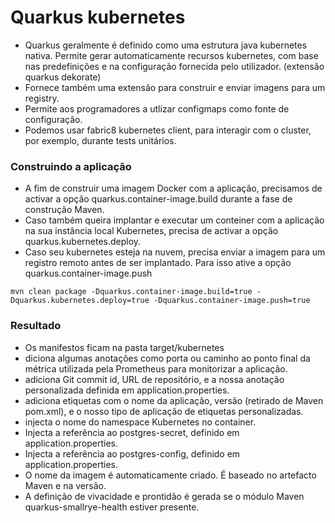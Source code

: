 # Quarkus kubernetes
- Quarkus geralmente é definido como uma estrutura java kubernetes nativa. Permite gerar automaticamente  recursos kubernetes, com base nas predefinições e na configuração fornecida pelo utilizador. (extensão quarkus dekorate)
- Fornece também uma extensão para construir e enviar imagens para um registry.
- Permite aos programadores a utlizar configmaps como fonte de configuração.
- Podemos usar fabric8 kubernetes client, para interagir com o cluster, por exemplo, durante tests unitários.

### Construindo a aplicação
- A fim de construir uma imagem Docker com a aplicação, precisamos de activar a opção quarkus.container-image.build durante a fase de construção Maven. 
- Caso também queira implantar e executar um conteiner com a aplicação na sua instância local Kubernetes, precisa de activar a opção quarkus.kubernetes.deploy.
- Caso seu kubernetes esteja na nuvem, precisa enviar a imagem para um registro remoto antes de ser implantado. Para isso ative a opção quarkus.container-image.push
```
mvn clean package -Dquarkus.container-image.build=true -Dquarkus.kubernetes.deploy=true -Dquarkus.container-image.push=true
```

### Resultado
- Os manifestos ficam na pasta target/kubernetes
- diciona algumas anotações como porta ou caminho ao ponto final da métrica utilizada pela Prometheus para monitorizar a aplicação.
- adiciona Git commit id, URL de repositório, e a nossa anotação personalizada definida em application.properties.
- adiciona etiquetas com o nome da aplicação, versão (retirado de Maven pom.xml), e o nosso tipo de aplicação de etiquetas personalizadas.
- injecta o nome do namespace Kubernetes no container.
- Injecta a referência ao postgres-secret, definido em application.properties.
- Injecta a referência ao postgres-config, definido em application.properties.
- O nome da imagem é automaticamente criado. É baseado no artefacto Maven e na versão.
- A definição de vivacidade e prontidão é gerada se o módulo Maven quarkus-smallrye-health estiver presente.
